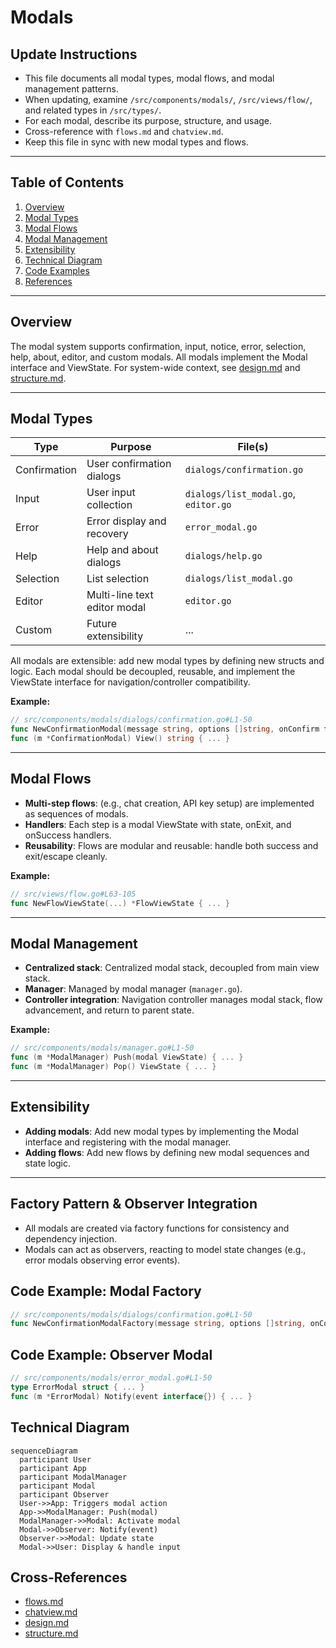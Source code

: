 # Modals

## Update Instructions
- This file documents all modal types, modal flows, and modal management patterns.
- When updating, examine `/src/components/modals/`, `/src/views/flow/`, and related types in `/src/types/`.
- For each modal, describe its purpose, structure, and usage.
- Cross-reference with `flows.md` and `chatview.md`.
- Keep this file in sync with new modal types and flows.

---

## Table of Contents
1. [Overview](#overview)
2. [Modal Types](#modal-types)
3. [Modal Flows](#modal-flows)
4. [Modal Management](#modal-management)
5. [Extensibility](#extensibility)
6. [Technical Diagram](#technical-diagram)
7. [Code Examples](#code-examples)
8. [References](#references)

---

## Overview

The modal system supports confirmation, input, notice, error, selection, help, about, editor, and custom modals. All modals implement the Modal interface and ViewState. For system-wide context, see [design.md](../design.md#modal--flow-system) and [structure.md](./structure.md#components).

---

## Modal Types

| Type           | Purpose                        | File(s)                                 |
|----------------|--------------------------------|-----------------------------------------|
| Confirmation   | User confirmation dialogs      | `dialogs/confirmation.go`               |
| Input          | User input collection          | `dialogs/list_modal.go`, `editor.go`    |
| Error          | Error display and recovery     | `error_modal.go`                        |
| Help           | Help and about dialogs         | `dialogs/help.go`                       |
| Selection      | List selection                 | `dialogs/list_modal.go`                 |
| Editor         | Multi-line text editor modal   | `editor.go`                             |
| Custom         | Future extensibility           | ...                                     |

All modals are extensible: add new modal types by defining new structs and logic. Each modal should be decoupled, reusable, and implement the ViewState interface for navigation/controller compatibility.

**Example:**
```go
// src/components/modals/dialogs/confirmation.go#L1-50
func NewConfirmationModal(message string, options []string, onConfirm func(int)) *ConfirmationModal { ... }
func (m *ConfirmationModal) View() string { ... }
```

---

## Modal Flows

- **Multi-step flows**: (e.g., chat creation, API key setup) are implemented as sequences of modals.
- **Handlers**: Each step is a modal ViewState with state, onExit, and onSuccess handlers.
- **Reusability**: Flows are modular and reusable: handle both success and exit/escape cleanly.

**Example:**
```go
// src/views/flow.go#L63-105
func NewFlowViewState(...) *FlowViewState { ... }
```

---

## Modal Management

- **Centralized stack**: Centralized modal stack, decoupled from main view stack.
- **Manager**: Managed by modal manager (`manager.go`).
- **Controller integration**: Navigation controller manages modal stack, flow advancement, and return to parent state.

**Example:**
```go
// src/components/modals/manager.go#L1-50
func (m *ModalManager) Push(modal ViewState) { ... }
func (m *ModalManager) Pop() ViewState { ... }
```

---

## Extensibility

- **Adding modals**: Add new modal types by implementing the Modal interface and registering with the modal manager.
- **Adding flows**: Add new flows by defining new modal sequences and state logic.

---

## Factory Pattern & Observer Integration
- All modals are created via factory functions for consistency and dependency injection.
- Modals can act as observers, reacting to model state changes (e.g., error modals observing error events).

## Code Example: Modal Factory
```go
// src/components/modals/dialogs/confirmation.go#L1-50
func NewConfirmationModalFactory(message string, options []string, onConfirm func(int)) *ConfirmationModal { ... }
```

## Code Example: Observer Modal
```go
// src/components/modals/error_modal.go#L1-50
type ErrorModal struct { ... }
func (m *ErrorModal) Notify(event interface{}) { ... }
```

## Technical Diagram
```mermaid
sequenceDiagram
  participant User
  participant App
  participant ModalManager
  participant Modal
  participant Observer
  User->>App: Triggers modal action
  App->>ModalManager: Push(modal)
  ModalManager->>Modal: Activate modal
  Modal->>Observer: Notify(event)
  Observer->>Modal: Update state
  Modal->>User: Display & handle input
```

## Cross-References
- [flows.md](./flows.md#modal-flows)
- [chatview.md](./chatview.md#composite-architecture)
- [design.md](../design.md#modal--flow-system)
- [structure.md](./structure.md#components) 